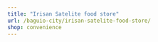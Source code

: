 ```yaml
---
title: "Irisan Satelite food store"
url: /baguio-city/irisan-satelite-food-store/
shop: convenience
---
```

